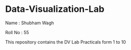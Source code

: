 # Data-Visualization-Lab

Name : Shubham Wagh

Roll No : 55

This repository contains the DV Lab Practicals form 1 to 10
